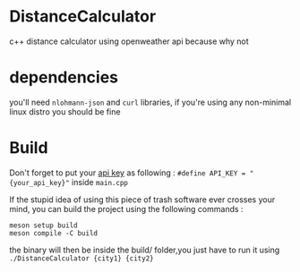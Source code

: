 # DistanceCalculator

c++ distance calculator using openweather api because why not
# dependencies
you'll need ``nlohmann-json`` and ``curl`` libraries, if you're using any non-minimal linux distro you should be fine
# Build
Don't forget to put your [api key](https://openweathermap.org/api) as following : ``#define API_KEY = "{your_api_key}"`` inside ``main.cpp``

If the stupid idea of using this piece of trash software ever crosses your mind, you can build the project using the following commands :

``meson setup build`` \
``meson compile -C build``

the binary will then be inside the build/ folder,you just have to run it using ``./DistanceCalculator {city1} {city2}``


